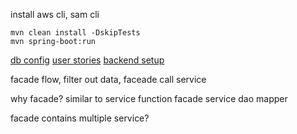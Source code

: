 install aws cli, sam cli

```
mvn clean install -DskipTests
mvn spring-boot:run
```

[db config](https://docs.google.com/document/d/1VWygthdbyrWNyjEHAznqkxndkeZM26hI_XgSxRCayuE/edit?pli=1&tab=t.0)
[user stories](https://docs.google.com/document/d/1VWygthdbyrWNyjEHAznqkxndkeZM26hI_XgSxRCayuE/edit?pli=1&tab=t.0)
[backend setup](https://docs.google.com/document/d/1kXxt3iiEgMj65PYQw2XMMkBEebk8oyI2515dVWegmI8/edit?tab=t.0)



facade flow, filter out data, faceade call service

why facade?
similar to service function
facade service dao mapper

facade contains multiple service?
